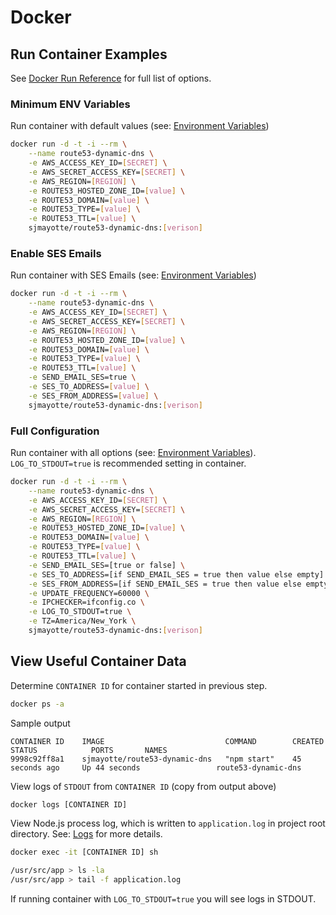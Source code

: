 # Docker

## Run Container Examples

See [Docker Run Reference](https://docs.docker.com/engine/reference/run/) for full list of options.

### Minimum ENV Variables

Run container with default values (see: [Environment Variables](/route53-dynamic-dns/config/env/))

```bash
docker run -d -t -i --rm \
    --name route53-dynamic-dns \
    -e AWS_ACCESS_KEY_ID=[SECRET] \
    -e AWS_SECRET_ACCESS_KEY=[SECRET] \
    -e AWS_REGION=[REGION] \
    -e ROUTE53_HOSTED_ZONE_ID=[value] \
    -e ROUTE53_DOMAIN=[value] \
    -e ROUTE53_TYPE=[value] \
    -e ROUTE53_TTL=[value] \
    sjmayotte/route53-dynamic-dns:[verison]
```

### Enable SES Emails

Run container with SES Emails  (see: [Environment Variables](/route53-dynamic-dns/config/env/))

```bash
docker run -d -t -i --rm \
    --name route53-dynamic-dns \
    -e AWS_ACCESS_KEY_ID=[SECRET] \
    -e AWS_SECRET_ACCESS_KEY=[SECRET] \
    -e AWS_REGION=[REGION] \
    -e ROUTE53_HOSTED_ZONE_ID=[value] \
    -e ROUTE53_DOMAIN=[value] \
    -e ROUTE53_TYPE=[value] \
    -e ROUTE53_TTL=[value] \
    -e SEND_EMAIL_SES=true \
    -e SES_TO_ADDRESS=[value] \
    -e SES_FROM_ADDRESS=[value] \
    sjmayotte/route53-dynamic-dns:[verison]
```

### Full Configuration

Run container with all options (see: [Environment Variables](/route53-dynamic-dns/config/env/)).  `LOG_TO_STDOUT=true`
is recommended setting in container.

```bash
docker run -d -t -i --rm \
    --name route53-dynamic-dns \
    -e AWS_ACCESS_KEY_ID=[SECRET] \
    -e AWS_SECRET_ACCESS_KEY=[SECRET] \
    -e AWS_REGION=[REGION] \
    -e ROUTE53_HOSTED_ZONE_ID=[value] \
    -e ROUTE53_DOMAIN=[value] \
    -e ROUTE53_TYPE=[value] \
    -e ROUTE53_TTL=[value] \
    -e SEND_EMAIL_SES=[true or false] \
    -e SES_TO_ADDRESS=[if SEND_EMAIL_SES = true then value else empty] \
    -e SES_FROM_ADDRESS=[if SEND_EMAIL_SES = true then value else empty] \
    -e UPDATE_FREQUENCY=60000 \
    -e IPCHECKER=ifconfig.co \
    -e LOG_TO_STDOUT=true \
    -e TZ=America/New_York \
    sjmayotte/route53-dynamic-dns:[verison]
```

## View Useful Container Data

Determine `CONTAINER ID` for container started in previous step.

```bash
docker ps -a
```

Sample output

```text
CONTAINER ID    IMAGE                           COMMAND        CREATED            STATUS            PORTS       NAMES
9998c92ff8a1    sjmayotte/route53-dynamic-dns   "npm start"    45 seconds ago     Up 44 seconds                 route53-dynamic-dns
```

View logs of `STDOUT` from `CONTAINER ID` (copy from output above)

```bash
docker logs [CONTAINER ID]
```

View Node.js process log, which is written to `application.log` in project root directory.
See: [Logs](/route53-dynamic-dns/usage/logs/) for more details.

```bash
docker exec -it [CONTAINER ID] sh
```

```bash
/usr/src/app > ls -la
/usr/src/app > tail -f application.log
```

If running container with `LOG_TO_STDOUT=true` you will see logs in STDOUT.
